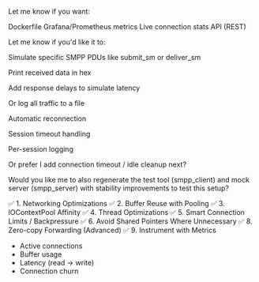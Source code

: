 
Let me know if you want:

Dockerfile
Grafana/Prometheus metrics
Live connection stats API (REST)


Let me know if you'd like it to:

Simulate specific SMPP PDUs like submit_sm or deliver_sm

Print received data in hex

Add response delays to simulate latency

Or log all traffic to a file

Automatic reconnection

Session timeout handling

Per-session logging

 Or prefer I add connection timeout / idle cleanup next?

 Would you like me to also regenerate the test tool (smpp_client) and mock server (smpp_server) with stability improvements to test this setup?


✅ 1. Networking Optimizations
✅ 2. Buffer Reuse with Pooling
✅ 3. IOContextPool Affinity
✅ 4. Thread Optimizations
✅ 5. Smart Connection Limits / Backpressure
✅ 6. Avoid Shared Pointers Where Unnecessary
✅ 8. Zero-copy Forwarding (Advanced)
✅ 9. Instrument with Metrics
- Active connections
- Buffer usage
- Latency (read → write)
- Connection churn




